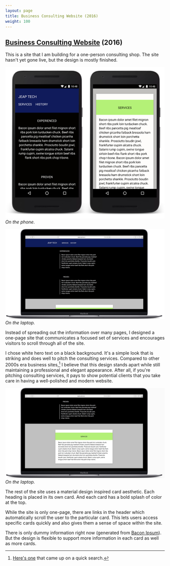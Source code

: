 ```yaml
---
layout: page
title: Business Consulting Website (2016)
weight: 100
---
```

## [Business Consulting Website][JEAP] (2016)

This is a site that I am building for a one-person consulting shop. The site hasn't yet gone live, but the design is mostly finished.

![Jeap LLC Phone](/assets/2015/02/jeap-llc-phone.png)*On the phone.*

![Jeap LLC Laptop Top](/assets/2015/02/jeap-llc-laptop-homepage-top.png)*On the laptop.*

Instead of spreading out the information over many pages, I designed a one-page site that communicates a focused set of services and encourages visitors to scroll through all of the site.

I chose white hero text on a black background. It's a simple look that is striking and does well to pitch the consulting services. Compared to other 2000s era business sites,[^1] I believe that this design stands apart while still maintaining a professional and elegant appearance. After all, if you're pitching consulting services, it pays to show potential clients that you take care in having a well-polished and modern website.

![Jeap LLC Laptop Middle](/assets/2015/02/jeap-llc-laptop-homepage-middle.png)*On the laptop.*

The rest of the site uses a material design inspired card aesthetic. Each heading is placed in its own card. And each card has a bold splash of color at the top.

While the site is only one-page, there are links in the header which automatically scroll the user to the particular card. This lets users access specific cards quickly and also gives them a sense of space within the site.

There is only dummy information right now (generated from [Bacon Ipsum][bacon ipsum]). But the design is flexible to support more information in each card as well as more cards.

[^1]: [Here's one][generic consulting site] that came up on a quick search.

[JEAP]: http://jeapllc.github.io/
[bacon ipsum]: http://baconipsum.com/
[generic consulting site]: http://www.imcusa.org/
